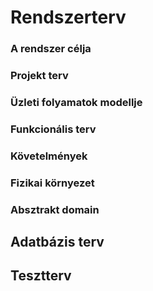# Rendszerterv

### A rendszer célja

### Projekt terv

### Üzleti folyamatok modellje

### Funkcionális terv

### Követelmények

### Fizikai környezet

### Absztrakt domain

## Adatbázis terv

## Tesztterv